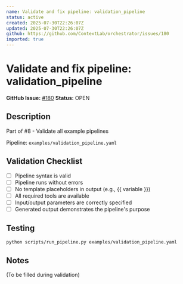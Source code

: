 ```yaml
---
name: Validate and fix pipeline: validation_pipeline
status: active
created: 2025-07-30T22:26:07Z
updated: 2025-07-30T22:26:07Z
github: https://github.com/ContextLab/orchestrator/issues/180
imported: true
---
```


# Validate and fix pipeline: validation_pipeline

**GitHub Issue:** [#180](https://github.com/ContextLab/orchestrator/issues/180)
**Status:** OPEN

## Description

Part of #8 - Validate all example pipelines

Pipeline: `examples/validation_pipeline.yaml`

## Validation Checklist
- [ ] Pipeline syntax is valid
- [ ] Pipeline runs without errors
- [ ] No template placeholders in output (e.g., {{ variable }})
- [ ] All required tools are available
- [ ] Input/output parameters are correctly specified
- [ ] Generated output demonstrates the pipeline's purpose

## Testing
```bash
python scripts/run_pipeline.py examples/validation_pipeline.yaml
```

## Notes
(To be filled during validation)